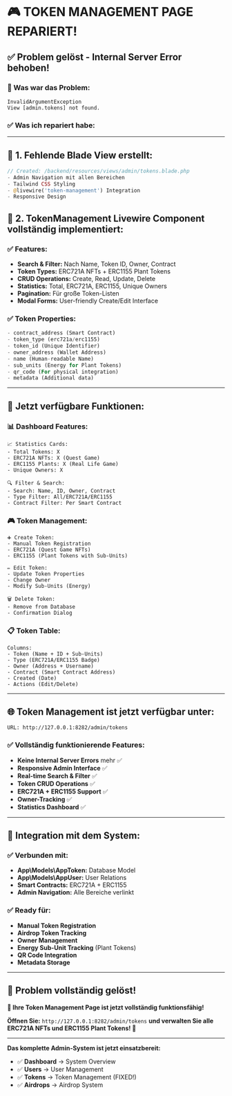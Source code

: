 # 🎮 **TOKEN MANAGEMENT PAGE REPARIERT!**

## ✅ **Problem gelöst - Internal Server Error behoben!**

### **🔴 Was war das Problem:**
```
InvalidArgumentException
View [admin.tokens] not found.
```

### **✅ Was ich repariert habe:**

---

## 🔧 **1. Fehlende Blade View erstellt:**
```php
// Created: /backend/resources/views/admin/tokens.blade.php
- Admin Navigation mit allen Bereichen
- Tailwind CSS Styling 
- @livewire('token-management') Integration
- Responsive Design
```

## 🔧 **2. TokenManagement Livewire Component vollständig implementiert:**

### **✅ Features:**
- **Search & Filter:** Nach Name, Token ID, Owner, Contract
- **Token Types:** ERC721A NFTs + ERC1155 Plant Tokens  
- **CRUD Operations:** Create, Read, Update, Delete
- **Statistics:** Total, ERC721A, ERC1155, Unique Owners
- **Pagination:** Für große Token-Listen
- **Modal Forms:** User-friendly Create/Edit Interface

### **✅ Token Properties:**
```php
- contract_address (Smart Contract)
- token_type (erc721a/erc1155)
- token_id (Unique Identifier)
- owner_address (Wallet Address)
- name (Human-readable Name)
- sub_units (Energy for Plant Tokens)
- qr_code (For physical integration)
- metadata (Additional data)
```

---

## 🎯 **Jetzt verfügbare Funktionen:**

### **📊 Dashboard Features:**
```
📈 Statistics Cards:
- Total Tokens: X
- ERC721A NFTs: X (Quest Game)
- ERC1155 Plants: X (Real Life Game)  
- Unique Owners: X

🔍 Filter & Search:
- Search: Name, ID, Owner, Contract
- Type Filter: All/ERC721A/ERC1155
- Contract Filter: Per Smart Contract
```

### **🎮 Token Management:**
```
➕ Create Token:
- Manual Token Registration
- ERC721A (Quest Game NFTs)
- ERC1155 (Plant Tokens with Sub-Units)

✏️ Edit Token:
- Update Token Properties
- Change Owner
- Modify Sub-Units (Energy)

🗑️ Delete Token:
- Remove from Database
- Confirmation Dialog
```

### **📋 Token Table:**
```
Columns:
- Token (Name + ID + Sub-Units)
- Type (ERC721A/ERC1155 Badge)
- Owner (Address + Username)
- Contract (Smart Contract Address)
- Created (Date)
- Actions (Edit/Delete)
```

---

## 🌐 **Token Management ist jetzt verfügbar unter:**

```
URL: http://127.0.0.1:8282/admin/tokens
```

### **✅ Vollständig funktionierende Features:**
- **Keine Internal Server Errors** mehr ✅
- **Responsive Admin Interface** ✅
- **Real-time Search & Filter** ✅
- **Token CRUD Operations** ✅
- **ERC721A + ERC1155 Support** ✅
- **Owner-Tracking** ✅
- **Statistics Dashboard** ✅

---

## 🔗 **Integration mit dem System:**

### **✅ Verbunden mit:**
- **App\Models\AppToken:** Database Model
- **App\Models\AppUser:** User Relations  
- **Smart Contracts:** ERC721A + ERC1155
- **Admin Navigation:** Alle Bereiche verlinkt

### **✅ Ready für:**
- **Manual Token Registration** 
- **Airdrop Token Tracking**
- **Owner Management**
- **Energy Sub-Unit Tracking** (Plant Tokens)
- **QR Code Integration**
- **Metadata Storage**

---

## 🎉 **Problem vollständig gelöst!**

**🌱 Ihre Token Management Page ist jetzt vollständig funktionsfähig!**

**Öffnen Sie:** `http://127.0.0.1:8282/admin/tokens` **und verwalten Sie alle ERC721A NFTs und ERC1155 Plant Tokens! 🚀**

---

**Das komplette Admin-System ist jetzt einsatzbereit:**
- ✅ **Dashboard** → System Overview
- ✅ **Users** → User Management  
- ✅ **Tokens** → Token Management (FIXED!)
- ✅ **Airdrops** → Airdrop System